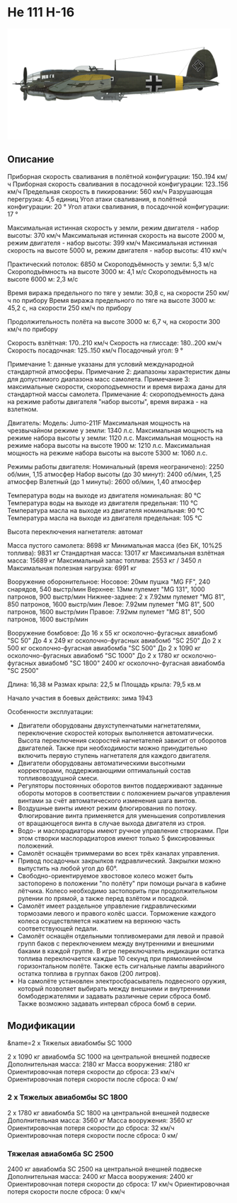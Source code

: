 # He 111 H-16

![he111h16](../images/he111h16.png)

## Описание

Приборная скорость сваливания в полётной конфигурации: 150..194 км/ч
Приборная скорость сваливания в посадочной конфигурации: 123..156 км/ч
Предельная скорость в пикировании: 560 км/ч
Разрушающая перегрузка: 4,5 единиц
Угол атаки сваливания, в полётной конфигурации: 20 °
Угол атаки сваливания, в посадочной конфигурации: 17 °

Максимальная истинная скорость у земли, режим двигателя - набор высоты: 370 км/ч
Максимальная истинная скорость на высоте 2000 м, режим двигателя - набор высоты: 399 км/ч
Максимальная истинная скорость на высоте 5000 м, режим двигателя - набор высоты: 410 км/ч

Практический потолок: 6850 м
Скороподъёмность у земли: 5,3 м/с
Скороподъёмность на высоте 3000 м: 4,1 м/с
Скороподъёмность на высоте 6000 м: 2,3 м/с

Время виража предельного по тяге у земли: 30,8 с, на скорости 250 км/ч по прибору
Время виража предельного по тяге на высоте 3000 м: 45,2 с, на скорости 250 км/ч по прибору

Продолжительность полёта на высоте 3000 м: 6,7 ч, на скорости 300 км/ч по прибору

Скорость взлётная: 170..210 км/ч
Скорость на глиссаде: 180..200 км/ч
Скорость посадочная: 125..150 км/ч
Посадочный угол: 9 °

Примечание 1: данные указаны для условий международной стандартной атмосферы.
Примечание 2: диапазоны характеристик даны для допустимого диапазона масс самолета.
Примечание 3: максимальные скорости, скороподъемности и время виража даны для стандартной массы самолета.
Примечание 4: скороподъемность дана на режиме работы двигателя "набор высоты", время виража - на взлетном.

Двигатель:
Модель: Jumo-211F 
Максимальная мощность на чрезвычайном режиме у земли: 1340 л.с.
Максимальная мощность на режиме набора высоты у земли: 1120 л.с.
Максимальная мощность на режиме набора высоты на высоте 1900 м: 1210 л.с.
Максимальная мощность на режиме набора высоты на высоте 5300 м: 1060 л.с.

Режимы работы двигателя:
Номинальный (время неограничено): 2250 об/мин, 1,15 атмосфер
Набор высоты (до 30 минут): 2400 об/мин, 1,25 атмосфер
Взлетный (до 1 минуты): 2600 об/мин, 1,40 атмосфер

Температура воды на выходе из двигателя номинальная: 80 °С
Температура воды на выходе из двигателя предельная: 110 °С
Температура масла на выходе из двигателя номинальная: 90 °С
Температура масла на выходе из двигателя предельная: 105 °С

Высота переключения нагнетателя: автомат 

Масса пустого самолета: 8698 кг
Минимальная масса (без БК, 10%25 топлива): 9831 кг
Стандартная масса: 13017 кг
Максимальная взлётная масса: 15689 кг
Максимальный запас топлива: 2553 кг / 3450 л
Максимальная полезная нагрузка: 6991 кг

Вооружение оборонительное:
Носовое: 20мм пушка "MG FF", 240 снарядов, 540 выстр/мин
Верхнее: 13мм пулемет "MG 131", 1000 патронов, 900 выстр/мин
Нижнее-заднее: 2 x 7.92мм пулемет "MG 81", 850 патронов, 1600 выстр/мин
Левое: 7.92мм пулемет "MG 81", 500 патронов, 1600 выстр/мин
Правое: 7.92мм пулемет "MG 81", 500 патронов, 1600 выстр/мин


Вооружение бомбовое:
До 16 x 55 кг осколочно-фугасных авиабомб "SC 50"
До 4 x 249 кг осколочно-фугасных авиабомб "SC 250"
До 2 x 500 кг осколочно-фугасная авиабомба "SC 500"
До 2 x 1090 кг осколочно-фугасных авиабомб "SC 1000"
До 2 x 1780 кг осколочно-фугасных авиабомб "SC 1800"
2400 кг осколочно-фугасная авиабомба "SC 2500"

Длина: 16,38 м
Размах крыла: 22,5 м
Площадь крыла: 79,5 кв.м

Начало участия в боевых действиях: зима 1943

Особенности эксплуатации:
- Двигатели оборудованы двухступенчатыми нагнетателями, переключение скоростей которых выполняется автоматически. Высота переключения скоростей нагнетателей зависит от оборотов двигателей. Также при необходимости можно принудительно включить первую ступень нагнетателя для каждого двигателя.
- Двигатели оборудованы автоматическими высотными корректорами, поддерживающими оптимальный состав топливовоздушной смеси.
- Регуляторы постоянных оборотов винтов поддерживают заданные обороты моторов в соответствии с положением рычагов управления винтами за счёт автоматического изменения шага винтов.
- Воздушные винты имеют режим флюгирования по потоку. Флюгирование винта применяется для уменьшения сопротивления от вращающегося винта в случае выхода двигателя из строя.
- Водо- и маслорадиаторы имеют ручное управление створками. При этом створки маслорадиаторов имеют только 5 фиксированных положений.
- Самолёт оснащён триммерами во всех трёх каналах управления.
- Привод посадочных закрылков гидравлический. Закрылки можно выпустить на любой угол до 60°.
- Свободно-ориентируемое хвостовое колесо может быть застопорено в положении "по полёту" при помощи рычага в кабине лётчика. Колесо необходимо застопорить при продолжительном рулении по прямой, а также перед взлётом и посадкой.
- Самолёт имеет раздельное управление гидравлическими тормозами левого и правого колёс шасси. Торможение каждого колеса осуществляется нажатием на верхнюю часть соответствующей педали.
- Самолёт оснащён отдельными топливомерами для левой и правой групп баков с переключением между внутренними и внешними баками в каждой группе. В игре переключатель индикации остатка топлива переключается каждые 10 секунд при прямолинейном горизонтальном полёте. Также есть сигнальные лампы аварийного остатка топлива в группах баков (200 литров).
- На самолёте установлен электросбрасыватель подвесного оружия, который позволяет выбирать между внешними и внутренними бомбодержателями и задавать различные серии сброса бомб. Также возможно задавать интервал сброса бомб в серии.

## Модификации
&name=2 x Тяжелых авиабомбы SC 1000

2 x 1090 кг авиабомба SC 1000 на центральной внешней подвеске
Дополнительная масса: 2180 кг
Масса вооружения: 2180 кг
Ориентировочная потеря скорости до сброса: 23 км/ч
Ориентировочная потеря скорости после сброса: 0 км/
### 2 x Тяжелых авиабомбы SC 1800

2 x 1780 кг авиабомба SC 1800 на центральной внешней подвеске
Дополнительная масса: 3560 кг
Масса вооружения: 3560 кг
Ориентировочная потеря скорости до сброса: 32 км/ч
Ориентировочная потеря скорости после сброса: 0 км/
### Тяжелая авиабомба SC 2500

2400 кг авиабомба SC 2500 на центральной внешней подвеске
Дополнительная масса: 2400 кг
Масса вооружения: 2400 кг
Ориентировочная потеря скорости до сброса: 17 км/ч
Ориентировочная потеря скорости после сброса: 0 км/ч